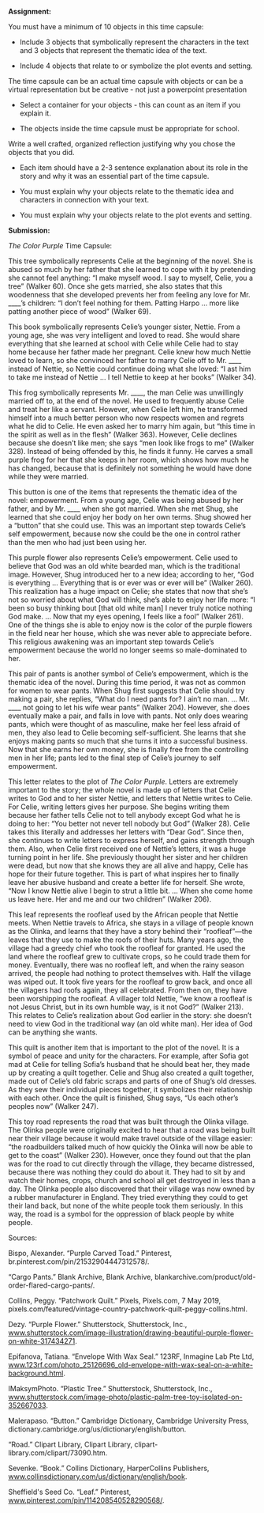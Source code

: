 **Assignment:**

You must have a minimum of 10 objects in this time capsule:

 - Include 3 objects that symbolically represent the characters in the text and 3 objects that represent the thematic idea of the text.  
	
 - Include 4 objects that relate to or symbolize the plot events and setting.  

The time capsule can be an actual time capsule with objects or can be a virtual representation but be creative - not just a powerpoint presentation
	
 - Select a container for your objects - this can count as an item if you explain it.  
	
 - The objects inside the time capsule must be appropriate for school. 
	
Write a well crafted, organized reflection justifying why you chose the objects that you did.

 - Each item should have a 2-3 sentence explanation about its role in the story and why it was an essential part of the time capsule.

 - You must explain why your objects relate to the thematic idea and characters in connection with your text.

 - You must explain why your objects relate to the plot events and setting.

**Submission:**

*The Color Purple* Time Capsule:

This tree symbolically represents Celie at the beginning of the novel. She is abused so much by her father that she learned to cope with it by pretending she cannot feel anything: “I make myself wood. I say to myself, Celie, you a tree” (Walker 60). Once she gets married, she also states that this woodenness that she developed prevents her from feeling any love for Mr. ____’s children: “I don’t feel nothing for them. Patting Harpo … more like patting another piece of wood” (Walker 69).

This book symbolically represents Celie’s younger sister, Nettie. From a young age, she was very intelligent and loved to read. She would share everything that she learned at school with Celie while Celie had to stay home because her father made her pregnant. Celie knew how much Nettie loved to learn, so she convinced her father to marry Celie off to Mr. ____ instead of Nettie, so Nettie could continue doing what she loved: “I ast him to take me instead of Nettie … I tell Nettie to keep at her books” (Walker 34).

This frog symbolically represents Mr. ____, the man Celie was unwillingly married off to, at the end of the novel. He used to frequently abuse Celie and treat her like a servant. However, when Celie left him, he transformed himself into a much better person who now respects women and regrets what he did to Celie. He even asked her to marry him again, but “this time in the spirit as well as in the flesh” (Walker 363). However, Celie declines because she doesn’t like men; she says “men look like frogs to me” (Walker 328). Instead of being offended by this, he finds it funny. He carves a small purple frog for her that she keeps in her room, which shows how much he has changed, because that is definitely not something he would have done while they were married.

This button is one of the items that represents the thematic idea of the novel: empowerment. From a young age, Celie was being abused by her father, and by Mr. ____ when she got married. When she met Shug, she learned that she could enjoy her body on her own terms. Shug showed her a “button” that she could use. This was an important step towards Celie’s self empowerment, because now she could be the one in control rather than the men who had just been using her.

This purple flower also represents Celie’s empowerment. Celie used to believe that God was an old white bearded man, which is the traditional image. However, Shug introduced her to a new idea; according to her, “God is everything … Everything that is or ever was or ever will be” (Walker 260). This realization has a huge impact on Celie; she states that now that she’s not so worried about what God will think, she’s able to enjoy her life more: “I been so busy thinking bout [that old white man] I never truly notice nothing God make. … Now that my eyes opening, I feels like a fool” (Walker 261). One of the things she is able to enjoy now is the color of the purple flowers in the field near her house, which she was never able to appreciate before. This religious awakening was an important step towards Celie’s empowerment because the world no longer seems so male-dominated to her. 

This pair of pants is another symbol of Celie’s empowerment, which is the thematic idea of the novel. During this time period, it was not as common for women to wear pants. When Shug first suggests that Celie should try making a pair, she replies, “What do I need pants for? I ain’t no man. … Mr. ____ not going to let his wife wear pants” (Walker 204). However, she does eventually make a pair, and falls in love with pants. Not only does wearing pants, which were thought of as masculine, make her feel less afraid of men, they also lead to Celie becoming self-sufficient. She learns that she enjoys making pants so much that she turns it into a successful business. Now that she earns her own money, she is finally free from the controlling men in her life; pants led to the final step of Celie’s journey to self empowerment.

This letter relates to the plot of *The Color Purple*. Letters are extremely important to the story; the whole novel is made up of letters that Celie writes to God and to her sister Nettie, and letters that Nettie writes to Celie. For Celie, writing letters gives her purpose. She begins writing them because her father tells Celie not to tell anybody except God what he is doing to her: “You better not never tell nobody but God” (Walker 28). Celie takes this literally and addresses her letters with “Dear God”. Since then, she continues to write letters to express herself, and gains strength through them. Also, when Celie first received one of Nettie’s letters, it was a huge turning point in her life. She previously thought her sister and her children were dead, but now that she knows they are all alive and happy, Celie has hope for their future together. This is part of what inspires her to finally leave her abusive husband and create a better life for herself. She wrote, “Now I know Nettie alive I begin to strut a little bit. … When she come home us leave here. Her and me and our two children” (Walker 206).

This leaf represents the roofleaf used by the African people that Nettie meets. When Nettie travels to Africa, she stays in a village of people known as the Olinka, and learns that they have a story behind their “roofleaf”—the leaves that they use to make the roofs of their huts. Many years ago, the village had a greedy chief who took the roofleaf for granted. He used the land where the roofleaf grew to cultivate crops, so he could trade them for money. Eventually, there was no roofleaf left, and when the rainy season arrived, the people had nothing to protect themselves with. Half the village was wiped out. It took five years for the roofleaf to grow back, and once all the villagers had roofs again, they all celebrated. From then on, they have been worshipping the roofleaf. A villager told Nettie, “we know a roofleaf is not Jesus Christ, but in its own humble way, is it not God?” (Walker 213). This relates to Celie’s realization about God earlier in the story: she doesn’t need to view God in the traditional way (an old white man). Her idea of God can be anything she wants.

This quilt is another item that is important to the plot of the novel. It is a symbol of peace and unity for the characters. For example, after Sofia got mad at Celie for telling Sofia’s husband that he should beat her, they made up by creating a quilt together. Celie and Shug also created a quilt together, made out of Celie’s old fabric scraps and parts of one of Shug’s old dresses. As they sew their individual pieces together, it symbolizes their relationship with each other. Once the quilt is finished, Shug says, “Us each other’s peoples now” (Walker 247).

This toy road represents the road that was built through the Olinka village. The Olinka people were originally excited to hear that a road was being built near their village because it would make travel outside of the village easier: “the roadbuilders talked much of how quickly the Olinka will now be able to get to the coast” (Walker 230). However, once they found out that the plan was for the road to cut directly through the village, they became distressed, because there was nothing they could do about it. They had to sit by and watch their homes, crops, church and school all get destroyed in less than a day. The Olinka people also discovered that their village was now owned by a rubber manufacturer in England. They tried everything they could to get their land back, but none of the white people took them seriously. In this way, the road is a symbol for the oppression of black people by white people.

Sources:

Bispo, Alexander. “Purple Carved Toad.” Pinterest, br.pinterest.com/pin/21532904447312578/. 

“Cargo Pants.” Blank Archive, Blank Archive, blankarchive.com/product/old-order-flared-cargo-pants/. 

Collins, Peggy. “Patchwork Quilt.” Pixels, Pixels.com, 7 May 2019, pixels.com/featured/vintage-country-patchwork-quilt-peggy-collins.html. 

Dezy. “Purple Flower.” Shutterstock, Shutterstock, Inc., www.shutterstock.com/image-illustration/drawing-beautiful-purple-flower-on-white-317434271. 

Epifanova, Tatiana. “Envelope With Wax Seal.” 123RF, Inmagine Lab Pte Ltd, www.123rf.com/photo_25126696_old-envelope-with-wax-seal-on-a-white-background.html. 

IMaksymPhoto. “Plastic Tree.” Shutterstock, Shutterstock, Inc., www.shutterstock.com/image-photo/plastic-palm-tree-toy-isolated-on-352667033.

Malerapaso. “Button.” Cambridge Dictionary, Cambridge University Press, dictionary.cambridge.org/us/dictionary/english/button. 

“Road.” Clipart Library, Clipart Library, clipart-library.com/clipart/73090.htm. 

Sevenke. “Book.” Collins Dictionary, HarperCollins Publishers, www.collinsdictionary.com/us/dictionary/english/book. 

Sheffield's Seed Co. “Leaf.” Pinterest, www.pinterest.com/pin/114208540528290568/. 
